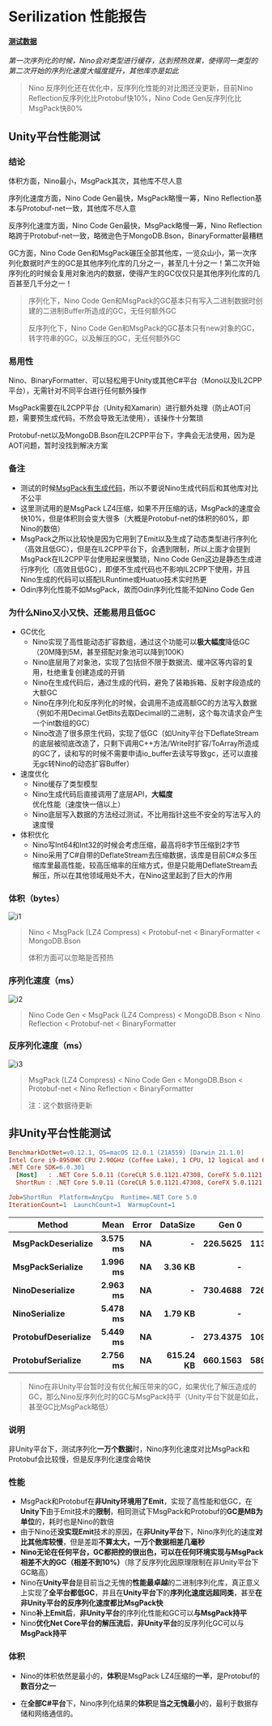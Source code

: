 # Serilization 性能报告

#### [**测试数据**](/Nino_Unity/Assets/Nino/Test/Data.cs)

*第一次序列化的时候，Nino会对类型进行缓存，达到预热效果，使得同一类型的第二次开始的序列化速度大幅度提升，其他库亦是如此*

> Nino 反序列化还在优化中，反序列化性能的对比图还没更新，目前Nino Reflection反序列化比Protobuf快10%，Nino Code Gen反序列化比MsgPack快80%

## Unity平台性能测试

### 结论

体积方面，Nino最小，MsgPack其次，其他库不尽人意

序列化速度方面，Nino Code Gen最快，MsgPack略慢一筹，Nino Reflection基本与Protobuf-net一致，其他库不尽人意

反序列化速度方面，Nino Code Gen最快，MsgPack略慢一筹，Nino Reflection略跨于Protobuf-net一致，略微逊色于MongoDB.Bson，BinaryFormatter最糟糕

GC方面，Nino Code Gen和MsgPack碾压全部其他库，一览众山小，第一次序列化数据时产生的GC是其他序列化库的几分之一，甚至几十分之一！第二次开始序列化的时候会复用对象池内的数据，使得产生的GC仅仅只是其他序列化库的几百甚至几千分之一！

> 序列化下，Nino Code Gen和MsgPack的GC基本只有写入二进制数据时创建的二进制Buffer所造成的GC，无任何额外GC
>
> 反序列化下，Nino Code Gen和MsgPack的GC基本只有new对象的GC，转字符串的GC，以及解压的GC，无任何额外GC

### 易用性

Nino、BinaryFormatter、可以轻松用于Unity或其他C#平台（Mono以及IL2CPP平台），无需针对不同平台进行任何额外操作

MsgPack需要在IL2CPP平台（Unity和Xamarin）进行额外处理（防止AOT问题，需要预生成代码，不然会导致无法使用），该操作十分繁琐

Protobuf-net以及MongoDB.Bson在IL2CPP平台下，字典会无法使用，因为是AOT问题，暂时没找到解决方案

### 备注

- 测试的时候[MsgPack有生成代码](/Nino_Unity/Assets/Nino/Test/MessagePackGenerated.cs)，所以不要说Nino生成代码后和其他库对比不公平
- 这里测试用的是MsgPack LZ4压缩，如果不开压缩的话，MsgPack的速度会快10%，但是体积则会变大很多（大概是Protobuf-net的体积的60%，即Nino的数倍）
- MsgPack之所以比较快是因为它用到了Emit以及生成了动态类型进行序列化（高效且低GC），但是在IL2CPP平台下，会遇到限制，所以上面才会提到MsgPack在IL2CPP平台使用起来很繁琐，Nino Code Gen这边是静态生成进行序列化（高效且低GC），即便不生成代码也不影响IL2CPP下使用，并且Nino生成的代码可以搭配ILRuntime或Huatuo技术实时热更
- Odin序列化性能不如MsgPack，故而Odin序列化性能不如Nino Code Gen

### 为什么Nino又小又快、还能易用且低GC

- GC优化
  - Nino实现了高性能动态扩容数组，通过这个功能可以**极大幅度**降低GC（20M降到5M，甚至搭配对象池可以降到100K）
  - Nino底层用了对象池，实现了包括但不限于数据流、缓冲区等内容的复用，杜绝重复创建造成的开销
  - Nino在生成代码后，通过生成的代码，避免了装箱拆箱、反射字段造成的大额GC
  - Nino在序列化和反序列化的时候，会调用不造成高额GC的方法写入数据（例如不用Decimal.GetBits去取Decimall的二进制，这个每次请求会产生一个int数组的GC）
  - Nino改造了很多原生代码，实现了低GC（如Unity平台下DeflateStream的底层被彻底改造了，只剩下调用C++方法/Write时扩容/ToArray所造成的GC了，读和写的时候不需要申请io_buffer去读写导致gc，还可以直接无gc转Nino的动态扩容Buffer）
- 速度优化
  - Nino缓存了类型模型
  - Nino生成代码后直接调用了底层API，**大幅度**优化性能（速度快一倍以上）
  - Nino底层写入数据的方法经过测试，不比用指针这些不安全的写法写入的速度慢
- 体积优化
  - Nino写Int64和Int32的时候会考虑压缩，最高将8字节压缩到2字节
  - Nino采用了C#自带的DeflateStream去压缩数据，该库是目前C#众多压缩库里最高性能，较高压缩率的压缩方式，但是只能用DeflateStream去解压，所以在其他领域用处不大，在Nino这里起到了巨大的作用



### 体积（bytes）

![i1](https://s1.ax1x.com/2022/06/15/XowpM4.png)

> Nino < MsgPack (LZ4 Compress) < Protobuf-net < BinaryFormatter < MongoDB.Bson
>
> 体积方面可以忽略是否预热

### 序列化速度（ms）

![i2](https://s1.ax1x.com/2022/06/15/XodP4f.png)

> Nino Code Gen < MsgPack (LZ4 Compress) < MongoDB.Bson < Nino Reflection < Protobuf-net < BinaryFormatter

### 反序列化速度（ms）

![i3](https://s1.ax1x.com/2022/06/15/XodCUP.png)

> MsgPack (LZ4 Compress) < Nino Code Gen < MongoDB.Bson < Protobuf-net < Nino Reflection < BinaryFormatter
>
> 注：这个数据待更新





## 非Unity平台性能测试

``` ini
BenchmarkDotNet=v0.12.1, OS=macOS 12.0.1 (21A559) [Darwin 21.1.0]
Intel Core i9-8950HK CPU 2.90GHz (Coffee Lake), 1 CPU, 12 logical and 6 physical cores
.NET Core SDK=6.0.301
  [Host]   : .NET Core 5.0.11 (CoreCLR 5.0.1121.47308, CoreFX 5.0.1121.47308), X64 RyuJIT  [AttachedDebugger]
  ShortRun : .NET Core 5.0.11 (CoreCLR 5.0.1121.47308, CoreFX 5.0.1121.47308), X64 RyuJIT

Job=ShortRun  Platform=AnyCpu  Runtime=.NET Core 5.0  
IterationCount=1  LaunchCount=1  WarmupCount=1  

```

| Method                  |         Mean |  Error |      DataSize |        Gen 0 |        Gen 1 |        Gen 2 |      Allocated |
| ----------------------- | -----------: | -----: | ------------: | -----------: | -----------: | -----------: | -------------: |
| **MsgPackDeserialize**  | **3.575 ms** | **NA** |         **-** | **226.5625** | **113.2813** |        **-** | **1406.39 KB** |
| **MsgPackSerialize**    | **1.996 ms** | **NA** |   **3.36 KB** |        **-** |        **-** |        **-** |    **3.45 KB** |
| **NinoDeserialize**     | **2.963 ms** | **NA** |         **-** | **730.4688** | **726.5625** | **500.0000** | **3977.27 KB** |
| **NinoSerialize**       | **5.478 ms** | **NA** |   **1.79 KB** |        **-** |        **-** |        **-** |    **4.08 KB** |
| **ProtobufDeserialize** | **5.449 ms** | **NA** |         **-** | **273.4375** | **109.3750** |  **39.0625** | **1663.05 KB** |
| **ProtobufSerialize**   | **2.756 ms** | **NA** | **615.24 KB** | **660.1563** | **589.8438** | **578.1250** |  **3041.1 KB** |

>Nino在非Unity平台暂时没有优化解压带来的GC，如果优化了解压造成的GC，那么Nino反序列化时的GC与MsgPack持平（Unity平台下就是如此，甚至GC比MsgPack略低）

### 说明

非Unity平台下，测试序列化**一万个数据**时，Nino序列化速度对比MsgPack和Protobuf会比较慢，但是反序列化速度会略快

### 性能

- MsgPack和Protobuf在**非Unity环境用了Emit**，实现了高性能和低GC，在**Unity下**由于Emit技术的**限制**，相同测试下MsgPack和Protobuf的**GC是MB为单位**的，耗时也是Nino的数倍
- 由于Nino还**没实现Emit**技术的原因，在**非Unity平台**下，Nino序列化的速度**对比其他库较慢**，但是差距**不算太大，一万个数据相差几毫秒**
- **Nino无论在任何平台，GC都把控的很出色，可以在任何环境实现与MsgPack相差不大的GC（相差不到10%）**（除了反序列化因原理限制在非Unity平台下GC略高）
- Nino在**Unity平台**是目前当之无愧的**性能最卓越**的二进制序列化库，真正意义上实现了**全平台都低GC**，并且在**Unity平台下**的**序列化速度远超同类**，甚至**在非Unity平台的反序列化速度都比MsgPack快**
- Nino**补上Emit后**，**非Unity平台**的序列化性能和GC可以**与MsgPack持平**
- Nino**优化Net Core平台的解压流后**，**非Unity平台**的反序列化GC可以与**MsgPack持平**

### 体积

- Nino的体积依然是最小的，**体积**是MsgPack LZ4压缩的**一半**，是Protobuf的**数百分之一**

- 在**全部C#平台**下，Nino序列化结果的**体积**是**当之无愧最小**的，最利于数据存储和网络通信的。

